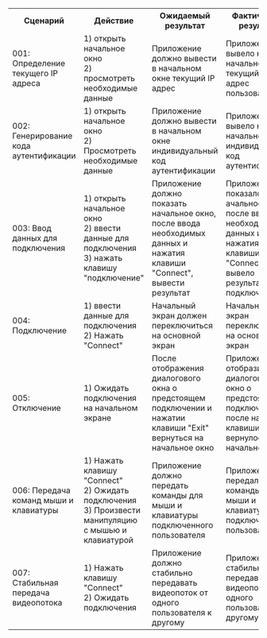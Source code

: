 <table frame="void">
   <tr>
    <th>Сценарий</th>
    <th>Действие</th>
    <th>Ожидаемый результат</th>
    <th>Фактический результат</th>
    <th>Оценка</th>
   </tr>
   <tr>
    <td>001: Определение текущего IP адреса</td>
    <td>1) открыть начальное окно<br/>2) просмотреть необходимые данные </td>
    <td>Приложение должно вывести в начальном окне текущий IP адрес </td>
    <td>Приложение вывело на начальном окне текущий IP адрес пользователя </td>
    <td>Тест пройден</td></tr>
   <tr>
    <td>002: Генерирование кода аутентификации</td>
    <td>1) открыть начальное окно<br/>2) Просмотреть необходимые данные </td>
    <td>Приложение должно вывести в начальном окне индивидуальный код аутентификации </td>
    <td>Приложение вывело на начальном окне индивидуальный код аутентификации </td>
    <td>Тест пройден</td></tr>
   <tr>
    <td>003: Ввод данных для подключения</td>
    <td>1) открыть начальное окно<br/>2) ввести данные для подключения<br/> 3) нажать клавишу "подключение"</td>
    <td>Приложение должно показать начальное окно, после ввода необходимых данных и нажатия клавиши "Connect", вывести результат </td>
    <td>Приложение показало ачальное окно, после ввода необходимых данных и нажатия клавиши "Connect", вывело результат о подключении</td>
    <td>Тест пройден</td></tr>
   <tr>
    <td>004: Подключение</td>
    <td>1) ввести данные для подключения<br/>2) Нажать "Connect"</td>
    <td>Начальный экран должен переключиться на основной экран</td>
    <td>Начальный экран переключиться на основной экран</td>
    <td>Тест пройден</td></tr>
   <tr>
    <td>005: Отключение</td>
    <td>1) Ожидать подключения на начальном экране</td>
    <td>После отображения диалогового окна о предстоящем подключении и нажатии клавиши "Exit" вернуться на начальное окно</td>
    <td>Приложение отобразило диалоговое окно о предстоящем подключении и после нажатии клавиши "Exit" вернулось на начальное окно</td>
    <td>Тест пройден</td></tr>
   <tr>
    <td>006: Передача команд мыши и клавиатуры</td>
    <td>1) Нажать клавишу "Connect"<br/>2) Ожидать подключения<br/>3) Произвести манипуляцию с мышью и клавиатурой</td>
    <td>Приложение должно передать команды для мыши и клавиатуры подключенного пользователя</td>
    <td>Приложение передало команды для мыши и клавиатуры подключенному пользователю</td>
    <td>Тест пройден!</td></tr>
   <tr>
    <td>007: Стабильная передача видеопотока</td>
    <td>1) Нажать клавишу "Connect"<br/>2) Ожидать подключения</td>
    <td>Приложение должно стабильно передавать видеопоток от одного пользователя к другому</td>
    <td>Приложение стабильно передавало видеопоток от одного пользователя к другому</td>
    <td>Тест пройден!</td></tr> 
</table>